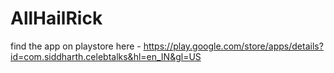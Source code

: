 # AllHailRick
 
find the app on playstore here - 
https://play.google.com/store/apps/details?id=com.siddharth.celebtalks&hl=en_IN&gl=US
